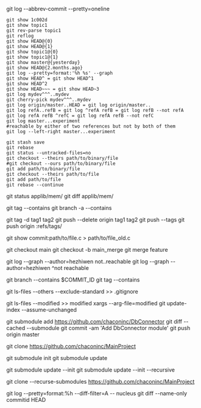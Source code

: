 git log --abbrev-commit --pretty=oneline
```shell
git show 1c002d
git show topic1
git rev-parse topic1
git reflog
git show HEAD@{0}
git show HEAD@{1}
git show topic1@{0}
git show topic1@{1}
git show master@{yesterday}
git show HEAD@{2.months.ago}
git log --pretty=format:'%h %s' --graph
git show HEAD^ = git show HEAD^1
git show HEAD^2
git show HEAD~~~ = git show HEAD~3
git log mydev^^^..mydev
git cherry-pick mydev^^^..mydev
git log origin/master..HEAD = git log origin/master..
git log refA..refB = git log ^refA refB = git log refB --not refA
git log refA refB ^refC = git log refA refB --not refC
git log master...experiment
#reachable by either of two references but not by both of them
git log --left-right master...experiment

git stash save
git rebase
git status --untracked-files=no
git checkout --theirs path/to/binary/file
#git checkout --ours path/to/binary/file
git add path/to/binary/file
git checkout --theirs path/to/file
git add path/to/file
git rebase --continue
```

git status applib/mem/
git diff applib/mem/

git tag --contains <commit>
git branch -a --contains <commit>

git tag -d tag1 tag2
git push --delete origin tag1 tag2
git push --tags
git push origin :refs/tags/<tag>

git show commit:path/to/file.c > path/to/file_old.c

git checkout main
git checkout -b main_merge
git merge feature

git log --graph --author=hezhiwen not..reachable
git log --graph --author=hezhiwen ^not reachable

git branch --contains $COMMIT_ID
git tag --contains <commit>

git ls-files --others --exclude-standard >> .gitignore

git ls-files --modified >> modified
xargs --arg-file=modified git update-index --assume-unchanged

git submodule add https://github.com/chaconinc/DbConnector
git diff --cached --submodule
git commit -am 'Add DbConnector module'
git push origin master

git clone https://github.com/chaconinc/MainProject

git submodule init
git submodule update

git submodule update --init
git submodule update --init --recursive

git clone --recurse-submodules https://github.com/chaconinc/MainProject

git log --pretty=format:%h --diff-filter=A -- nucleus
git diff --name-only commitid HEAD
